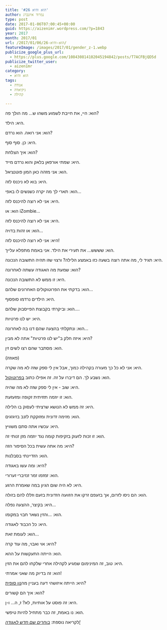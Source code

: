 ```yaml
---
title: 'הוא והיא #26'
author: נמרוד איזנברג
type: post
date: 2017-01-06T07:00:45+00:00
guid: https://aizenimr.wordpress.com/?p=1843
year: 2017
month: 2017/01
url: /2017/01/06/הוא-והיא-26/
featureImage: /images/2017/01/gender_z-1.webp
publicize_google_plus_url:
  - https://plus.google.com/108430814102045194842/posts/T7ACFBjQD5d
publicize_twitter_user:
  - aizenimr
category:
  - הוא והיא
tags:
  - אגודה
  - גיקיאדה
  - קהילה

---
```

הוא: היי, את חייבת לשמוע משהו ש... מה הולך פה?

היא: הילד.

הוא: אני רואה. הוא נרדם?

היא: כן. סוף סוף.

הוא: איך הצלחת?

היא: שמתי אורפאן בלאק והוא נרדם מייד.

הוא: אני מזהה כאן המון פוטנציאל.

היא: בוא לא ניכנס לזה.

הוא: תארי לך מה יקרה כשנשים לו באפי...

היא: אני לא רוצה להיכנס לזה.

הוא: או iZombie...

היא: אני לא רוצה להיכנס לזה.

הוא: או זהות בדויה...

היא: אני לא רוצה להיכנס לזה!

הוא: שששש... את תעירי את הילד. אני באמת מתפלא עלייך.

היא: תגיד לי, מה אתה רוצה בשעה כזו באמצע הלילה? ורצוי שזו תהיה התשובה הנכונה.

הוא: שמעת מה האגודה עשתה לאחרונה?

היא: זו ממש לא התשובה הנכונה.

הוא: בדקתי את הפרוטוקולים האחרונים שלהם...

היא: הילדים נרדמו סופסוף.

הוא: וביקרתי בקבוצת הפייסבוק שלהם....

היא: יש לנו פרטיות.

הוא: ונתקלתי בהצעה שהם דנו בה לאחרונה...

היא: איזה חלק ב"יש לנו פרטיות" אתה לא מבין?

הוא: מסתבר שהם רצו לשים זין.

(פאוזה)

היא: אני לא כל כך מעורה בקהילה כמוך, אבל אין לי ספק שזה לא מה שקרה.

הוא: נשבע לך. הם דיברו על זה. זה אפילו כתוב [בפרוטוקול][1].

היא: שוב - אין לי ספק שזה לא מה שהיה.

הוא: זו יוזמה תזזיתית זקופה ומזעזעת.

היא: זה ממש לא הנושא שרציתי לעסוק בו הלילה.

הוא: מזימה זדונית ומזוקקת לזנב בזיגזגים.

היא: עכשיו אתה סתם משוויץ.

הוא: זו זכות לזעוק בזקיפות קומה נגד יוזמה מזן זנותי זה.

היא: מה אתה עשית בכל הסיפור הזה?

הוא: הזדיינתי בסבלנות.

היא: ומה עשו באגודה?

הוא: זמזמו זמר זנזיברי זערורי.

היא: לא היה שום הגיון במה שאמרת הרגע.

הוא: הם ניסו לזרום, אך בזעפם זרקו את הזוועה הזדונית בזעם וזללו להם בזולה.

היא: בקיצר, ההצעה נפלה...

הוא: ...והזין נשאר חבוי במקומו.

היא: כל הכבוד לאגודה.

הוא: לעומת זאת...

היא: אוי ואבוי, מה עוד קרה?

הוא: הייתה התעקשות על ההא.

היא: טוב, זה המינימום שמגיע לקהילה אחרי שלקחו להם את הזין.

הוא: זה בדיוק מה שאני אמרתי!

היא: הייתה איזושהי דעה בעניין מה[נון סופית][2]?

הוא: איך הם קשורים?

היא: זה פוסט על אותיות, לא? ז, ה... ו-ן.

הוא: נו באמת, זה כבר מתחיל להיות טיפשי.

לקריאה נוספת: [_בוחרים שם חדש לאגודה!_][3]

 [1]: http://www.sf-f.org.il/archives/1653
 [2]: /2015/08/05/%d7%94%d7%95%d7%90-%d7%95%d7%94%d7%99%d7%90-2/
 [3]: /2016/08/14/%d7%94%d7%95%d7%90-%d7%95%d7%94%d7%99%d7%90-18/